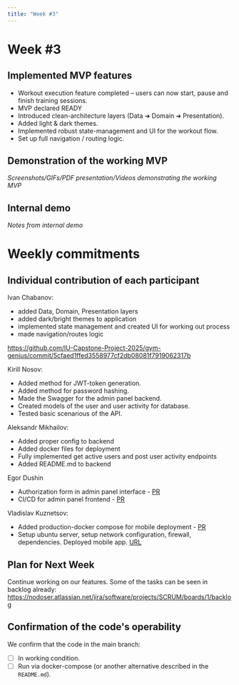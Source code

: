 ```yaml
---
title: "Week #3"
---
```


# **Week #3**

## Implemented MVP features

 - Workout execution feature completed – users can now start, pause and finish training sessions.
 - MVP declared READY
 - Introduced clean-architecture layers (Data ➜ Domain ➜ Presentation).
 - Added light & dark themes.
 - Implemented robust state-management and UI for the workout flow.
 - Set up full navigation / routing logic.

## Demonstration of the working MVP

*Screenshots/GIFs/PDF presentation/Videos demonstrating the working MVP*

## Internal demo

*Notes from internal demo*

# Weekly commitments

## Individual contribution of each participant

Ivan Chabanov:
- added Data, Domain, Presentation layers
- added dark/bright themes to application
- implemented state management and created UI for working out process
- made navigation/routes logic

https://github.com/IU-Capstone-Project-2025/gym-genius/commit/5cfaed1ffed3558977cf2db08081f7919062317b

Kirill Nosov:
- Added method for JWT-token generation.
- Added method for password hashing.
- Made the Swagger for the admin panel backend.
- Created models of the user and user activity for database.
- Tested basic scenarious of the API.

Aleksandr Mikhailov:
- Added proper config to backend
- Added docker files for deployment
- Fully implemented get active users and post user activity endpoints
- Added README.md to backend

Egor Dushin
- Authorization form in admin panel interface - [PR](https://github.com/IU-Capstone-Project-2025/gym-genius/pull/14)
- CI/CD for admin panel frontend - [PR](https://github.com/IU-Capstone-Project-2025/gym-genius/pull/15)

Vladislav Kuznetsov:
- Added production-docker compose for mobile deployment - [PR](https://github.com/IU-Capstone-Project-2025/gym-genius/pull/16)
- Setup ubuntu server, setup network configuration, firewall, dependencies. Deployed mobile app. [URL](http://213.171.25.183/)


## Plan for Next Week

Continue working on our features. Some of the tasks can be seen in backlog already:
https://nodoser.atlassian.net/jira/software/projects/SCRUM/boards/1/backlog

## Confirmation of the code's operability

We confirm that the code in the main branch:
- [ ] In working condition.
- [ ] Run via docker-compose (or another alternative described in the `README.md`).

